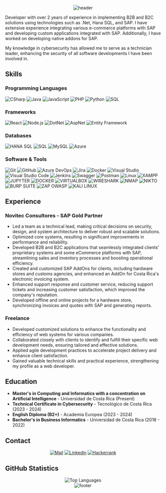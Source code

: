 <div align="center" width="100">
  <img src="https://capsule-render.vercel.app/api?color=0:1408d0,50:0860d0,100:08c4d0&height=250&section=header&text=Thomas%20Calero%20-%20BackEnd%20Developer&fontSize=30&type=waving&fontColor=fefefe&&animation=fadeIn"
  alt="header"/>
</div>


Developer with over 2 years of experience in implementing B2B and B2C solutions using technologies such as .Net, Hana SQL, and SAP. I have extensive experience integrating various e-commerce platforms with SAP and developing custom applications integrated with SAP. Additionally, I have worked on developing native addons for SAP.

My knowledge in cybersecurity has allowed me to serve as a technician leader, enhancing the security of all software developments I have been involved in.

## Skills

### Programming Languages
![CSharp](https://img.shields.io/badge/C%23-239120?style=for-the-badge&logo=c-sharp&logoColor=white)
![Java](https://img.shields.io/badge/Java-ED8B00?style=for-the-badge&logo=java&logoColor=white)
![JavaScript](https://img.shields.io/badge/JavaScript-F7DF1E?style=for-the-badge&logo=javascript&logoColor=black)
![PHP](https://img.shields.io/badge/PHP-777BB4?style=for-the-badge)
![Python](https://img.shields.io/badge/Python-3776AB?style=for-the-badge&logo=python&logoColor=white)
![SQL](https://img.shields.io/badge/SQL-4479A1?style=for-the-badge&logo=sql&logoColor=white)


### Frameworks
![React](https://img.shields.io/badge/React-20232A?style=for-the-badge&logo=react&logoColor=61DAFB)
![Node.js](https://img.shields.io/badge/Node.js-43853D?style=for-the-badge&logo=node.js&logoColor=white)
![DotNet](https://img.shields.io/badge/.NET-512BD4?style=for-the-badge&logo=dotnet&logoColor=white)
![AspNet](https://img.shields.io/badge/ASP.NET-512BD4?style=for-the-badge&logo=dotnet&logoColor=white)
![Entity Framework](https://img.shields.io/badge/Entity%20Framework-512BD4?style=for-the-badge&logo=entity-framework&logoColor=white)

### Databases
![HANA SQL](https://img.shields.io/badge/HANA%20SQL-SQL?style=for-the-badge)
![SQL](https://img.shields.io/badge/SQL-4479A1?style=for-the-badge&logo=sql&logoColor=white)
![MySQL](https://img.shields.io/badge/MySQL-4479A1?style=for-the-badge&logo=mysql&logoColor=white)
![Azure](https://img.shields.io/badge/Azure%20Database-0078D4?style=for-the-badge&logo=microsoft-azure&logoColor=white)

### Software & Tools
![Git](https://img.shields.io/badge/Git-F05032?style=for-the-badge&logo=git&logoColor=white)
![GitHub](https://img.shields.io/badge/github-%23121011.svg?style=for-the-badge&logo=github&logoColor=white)
![Azure DevOps](https://img.shields.io/badge/Azure%20DevOps-0078D4?style=for-the-badge&logo=azure-devops&logoColor=white)
![Jira](https://img.shields.io/badge/Jira-0052CC?style=for-the-badge&logo=jira&logoColor=white)
![Docker](https://img.shields.io/badge/Docker-2496ED?style=for-the-badge&logo=docker&logoColor=white)
![Visual Studio](https://img.shields.io/badge/Visual%20Studio-5C2D91?style=for-the-badge&logo=visual-studio&logoColor=white)
![Visual Studio Code](https://img.shields.io/badge/VS%20Code-007ACC?style=for-the-badge&logo=visual-studio-code&logoColor=white)
![Jenkins](https://img.shields.io/badge/jenkins-%232C5263.svg?style=for-the-badge&logo=jenkins&logoColor=white)
![Swagger](https://img.shields.io/badge/-Swagger-%23Clojure?style=for-the-badge&logo=swagger&logoColor=white)
![Postman](https://img.shields.io/badge/Postman-FF6C37?style=for-the-badge&logo=postman&logoColor=white)
![Linux](https://img.shields.io/badge/Linux-FCC624?style=for-the-badge&logo=linux&logoColor=black)
![XAMPP](https://img.shields.io/badge/Xampp-F37623?style=for-the-badge)
![JUPYTER](https://img.shields.io/badge/Jupyter-%2523F37626.svg?style=for-the-badge)
![DOCKER](https://img.shields.io/badge/docker-%25230db7ed.svg?style=for-the-badge&color=%2333fff3)
![VIRTUALBOX](https://img.shields.io/badge/virtualbox-183A61.svg?style=for-the-badge)
![WIRESHARK](https://img.shields.io/badge/WIRESHARK-WHITE?style=for-the-badge&color=blue)
![NMAP](https://img.shields.io/badge/NMAP-WHITE?style=for-the-badge&color=gray)
![NIKTO](https://img.shields.io/badge/NIKTO-WHITE?style=for-the-badge&color=black)
![BURP SUITE](https://img.shields.io/badge/Burp%20Suite-WHITE?style=for-the-badge&color=orange)
![ZAP OWASP](https://img.shields.io/badge/zap%20owasp-WHITE?style=for-the-badge&color=000080)
![KALI LINUX](https://img.shields.io/badge/KALI%20LINUX-WHITE?style=for-the-badge&color=000000)


## Experience
### Novitec Consultores - SAP Gold Partner
- Led a team as a technical lead, making critical decisions on security, design, and system architecture to deliver robust and scalable solutions.
- Optimized core systems, resulting in significant improvements in performance and reliability.
- Developed B2B and B2C applications that seamlessly integrated clients' proprietary systems and some eCommerce platforms with SAP, streamlining sales and inventory processes and boosting operational efficiency.
- Created and customized SAP AddOns for clients, including hardware stores and customs agencies, and enhanced an AddOn for Costa Rica's electronic invoicing system.
- Enhanced support response and customer service, reducing support tickets and increasing customer satisfaction, which improved the company's reputation.
- Developed offline and online projects for a hardware store, synchronizing invoices and quotes with SAP and generating reports.

### Freelance
- Developed customized solutions to enhance the functionality and efficiency of web systems for various companies.
- Collaborated closely with clients to identify and fulfill their specific web development needs, ensuring tailored and effective solutions.
- Applied agile development practices to accelerate project delivery and enhance client satisfaction.
- Gained valuable technical skills and practical experience, strengthening my profile as a web developer.

## Education
- **Master's in Computing and Informatics with a concentration on Artificial Intelligence** - Universidad de Costa Rica (Present)
- **Technical Certificate in Cybersecurity** - Tecnológico de Costa Rica (2023 - 2024)
- **English Diploma (B2+)** - Academia Europea (2023 - 2024)
- **Bachelor's in Business Informatics** - Universidad de Costa Rica (2018 - 2022)


## Contact
<div align="center" width="100">
  
  [![Mail](https://img.shields.io/badge/-Gmail-black?style=for-the-badge&logo=gmail)](mailto:calerovillalobos10@gmail.com)
  [![Linkedin](https://img.shields.io/badge/-LinkedIn-black?style=for-the-badge&logo=Linkedin)](https://www.linkedin.com/in/calerovillalobos)
  [![Hackerrank](https://img.shields.io/badge/-Hackerrank-black?style=for-the-badge&logo=Hackerrank)](https://www.hackerrank.com/profile/calerovillalobos)
  
</div>

<!-- ## 🚀 Check Out My CV -->





## GitHub Statistics
<div align="center">
  <img src="https://github-readme-stats.vercel.app/api/top-langs/?username=calerovillalobos10&layout=compact&theme=dark" alt="Top Languages" />
  
</div>

<!-- FOOTER -->
<div align="center" width="100">
  <img src="https://capsule-render.vercel.app/api?color=0:1408d0,50:0860d0,100:08c4d0&height=100&section=footer&fontSize=30&type=waving&fontColor=fefefe"
  alt="footer" />
</div>
